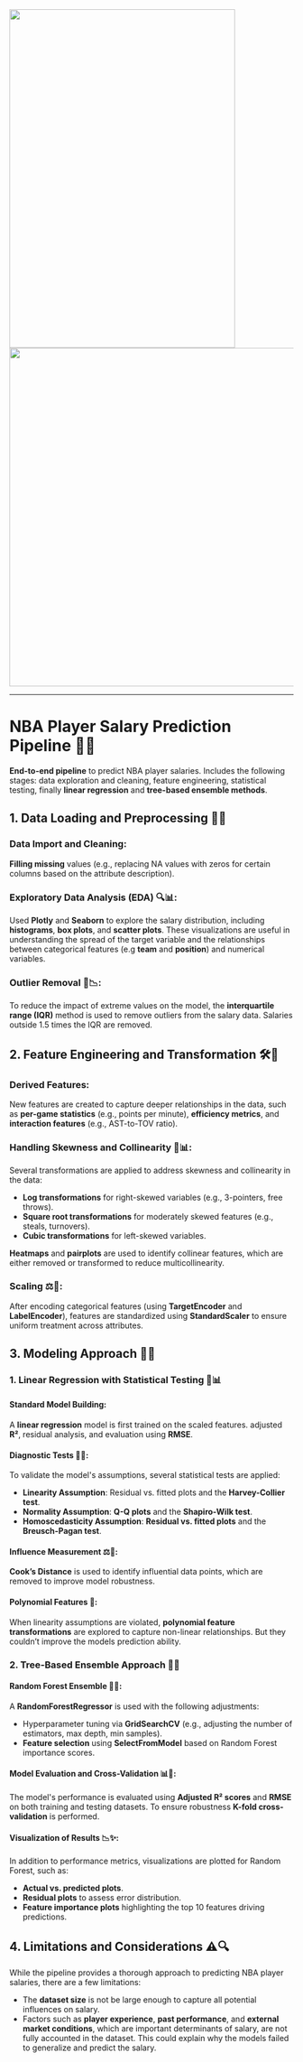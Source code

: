 <img src="https://github.com/user-attachments/assets/3d29b1ac-5870-43d3-bfb7-969ff68cc8ec" width="400" height='600'/>
<img src="https://github.com/user-attachments/assets/ec1cc7fa-7fa4-4882-a65b-66a32d60c8d5" width="800" height='600'/>




---

# NBA Player Salary Prediction Pipeline 🏀💸

**End-to-end pipeline** to predict NBA player salaries. Includes the following stages: data exploration and cleaning, feature engineering, statistical testing, finally **linear regression** and **tree-based ensemble methods**.

## 1. Data Loading and Preprocessing 📂🔄

### Data Import and Cleaning:
**Filling missing** values (e.g., replacing NA values with zeros for certain columns based on the attribute description).

### Exploratory Data Analysis (EDA) 🔍📊:
Used **Plotly** and **Seaborn** to explore the salary distribution, including **histograms**, **box plots**, and **scatter plots**. These visualizations are useful in understanding the spread of the target variable and the relationships between categorical features (e.g **team** and **position**) and numerical variables.

### Outlier Removal 🚫📉:
To reduce the impact of extreme values on the model, the **interquartile range (IQR)** method is used to remove outliers from the salary data. Salaries outside 1.5 times the IQR are removed.

## 2. Feature Engineering and Transformation 🛠️🔧

### Derived Features:
New features are created to capture deeper relationships in the data, such as **per-game statistics** (e.g., points per minute), **efficiency metrics**, and **interaction features** (e.g., AST-to-TOV ratio).

### Handling Skewness and Collinearity 🔄📊:
Several transformations are applied to address skewness and collinearity in the data:
- **Log transformations** for right-skewed variables (e.g., 3-pointers, free throws).
- **Square root transformations** for moderately skewed features (e.g., steals, turnovers).
- **Cubic transformations** for left-skewed variables.

**Heatmaps** and **pairplots** are used to identify collinear features, which are either removed or transformed to reduce multicollinearity.

### Scaling ⚖️📐:
After encoding categorical features (using **TargetEncoder** and **LabelEncoder**), features are standardized using **StandardScaler** to ensure uniform treatment across attributes.

## 3. Modeling Approach 🎯💡

### 1. Linear Regression with Statistical Testing 🧮📊

#### Standard Model Building:
A **linear regression** model is first trained on the scaled features. adjusted **R²**, residual analysis, and evaluation using **RMSE**.

#### Diagnostic Tests 🔬✅:
To validate the model's assumptions, several statistical tests are applied:
- **Linearity Assumption**: Residual vs. fitted plots and the **Harvey-Collier test**.
- **Normality Assumption**: **Q-Q plots** and the **Shapiro-Wilk test**.
- **Homoscedasticity Assumption**: **Residual vs. fitted plots** and the **Breusch-Pagan test**.

#### Influence Measurement ⚖️👀:
**Cook’s Distance** is used to identify influential data points, which are removed to improve model robustness.

#### Polynomial Features 🧩:
When linearity assumptions are violated, **polynomial feature transformations** are explored to capture non-linear relationships. But they couldn’t improve the models prediction ability. 

### 2. Tree-Based Ensemble Approach 🌳🔮


#### Random Forest Ensemble 🌲🔧:
A **RandomForestRegressor** is used with the following adjustments:
- Hyperparameter tuning via **GridSearchCV** (e.g., adjusting the number of estimators, max depth, min samples).
- **Feature selection** using **SelectFromModel** based on Random Forest importance scores.

#### Model Evaluation and Cross-Validation 📊🔄:
The model's performance is evaluated using **Adjusted R² scores** and **RMSE** on both training and testing datasets. To ensure robustness **K-fold cross-validation** is performed.

#### Visualization of Results 📉✨:
In addition to performance metrics, visualizations are plotted for Random Forest, such as:
- **Actual vs. predicted plots**.
- **Residual plots** to assess error distribution.
- **Feature importance plots** highlighting the top 10 features driving predictions.


## 4. Limitations and Considerations ⚠️🔍

While the pipeline provides a thorough approach to predicting NBA player salaries, there are a few limitations:
- The **dataset size** is not be large enough to capture all potential influences on salary.
- Factors such as **player experience**, **past performance**, and **external market conditions**, which are important determinants of salary, are not fully accounted in the dataset. This could explain why the models failed to generalize and predict the salary.
